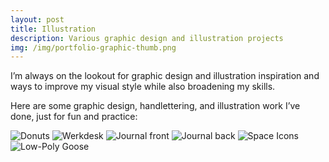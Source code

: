 ```yaml
---
layout: post
title: Illustration
description: Various graphic design and illustration projects
img: /img/portfolio-graphic-thumb.png
---
```


I’m always on the lookout for graphic design and illustration inspiration and ways to improve my visual style while also broadening my skills. 

Here are some graphic design, handlettering, and illustration work I’ve done, just for fun and practice:


<img class="col three" src="{{ site.baseurl }}/img/portfolio-graphic-2.png" alt="Donuts" title="Donuts"/>
<img class="col three" src="{{ site.baseurl }}/img/portfolio-graphic-8.png" alt="Werkdesk" title="Werkdesk"/>

<img class="col two" src="{{ site.baseurl }}/img/journal1.png" alt="Journal front" title="Werkdesk"/>
<img class="col two" src="{{ site.baseurl }}/img/journal2.png" alt="Journal back" title="Werkdesk"/>

<img class="col three" src="{{ site.baseurl }}/img/portfolio-graphic-3.png" alt="Space Icons" title="Space Icons"/>

<img class="col three" src="{{ site.baseurl }}/img/portfolio-graphic-1.png" alt="Low-Poly Goose" title="Low-Poly Goose"/>

<!--
<img class="col two" src="{{ site.baseurl }}/img/portfolio-graphic-7.png" alt="Gotham Poster" title="Gotham Poster"/>

-->




<br/><br/><br/>